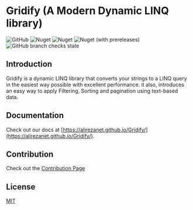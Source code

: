 # Gridify (A Modern Dynamic LINQ library)

![GitHub](https://img.shields.io/github/license/alirezanet/gridify) ![Nuget](https://img.shields.io/nuget/dt/gridify?color=%239100ff) ![Nuget](https://img.shields.io/nuget/v/gridify?label=stable) ![Nuget (with prereleases)](https://img.shields.io/nuget/vpre/gridify?label=latest) ![GitHub branch checks state](https://img.shields.io/github/checks-status/alirezanet/gridify/master?label=checks)

## Introduction

Gridify is a dynamic LINQ library that converts your strings to a LINQ query in the easiest way possible with excellent performance. it also, introduces an easy way to apply Filtering, Sorting and pagination using text-based data.

## Documentation
Check out our docs at [https://alirezanet.github.io/Gridify/](https://alirezanet.github.io/Gridify/).

## Contribution
Check out the [Contribution Page](https://alirezanet.github.io/Gridify/contribution)

## License
[MIT](https://github.com/alirezanet/gridify/blob/master/LICENSE)
